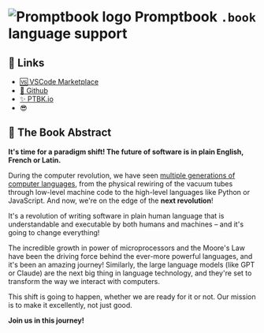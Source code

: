 # ![Promptbook logo](https://github.com/webgptorg/promptbook/raw/main/other/design/logo-h1.png) Promptbook `.book` language support


<!--TODO: Add Badges, but be aware "SVGs are restricted in README.md; please use other file image formats, such as PNG: https://packagequality.com/shield/book.svg" -->

<!--Import ./ABSTRACT.md-->
<!--⚠️ WARNING: This section was imported, make changes in source; any manual changes here will be overwritten-->

## 🔗 Links

- [🆚 VSCode Marketplace](https://marketplace.visualstudio.com/items?itemName=promptbook.book-extension)
- [📖 Github](https://github.com/webgptorg/promptbook/)
- [✨ PTBK.io](https://ptbk.io/)
- 😎

## 🤍 The Book Abstract

**It's time for a paradigm shift! The future of software is in plain English, French or Latin.**

During the computer revolution, we have seen [multiple generations of computer languages](https://github.com/webgptorg/promptbook/discussions/180), from the physical rewiring of the vacuum tubes through low-level machine code to the high-level languages like Python or JavaScript. And now, we're on the edge of the **next revolution**!

It's a revolution of writing software in plain human language that is understandable and executable by both humans and machines – and it's going to change everything!

The incredible growth in power of microprocessors and the Moore's Law have been the driving force behind the ever-more powerful languages, and it's been an amazing journey! Similarly, the large language models (like GPT or Claude) are the next big thing in language technology, and they're set to transform the way we interact with computers.

This shift is going to happen, whether we are ready for it or not. Our mission is to make it excellently, not just good.

**Join us in this journey!**

<!--/Import ./ABSTRACT.md-->



<!--
https://marketplace.visualstudio.com/manage/publishers/promptbook
-->

<!-- TODO: !!! Make this better - specific README for book language extension -->